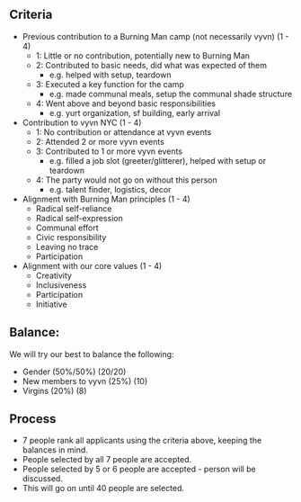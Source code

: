 ## Criteria
* Previous contribution to a Burning Man camp (not necessarily vyvn) (1 - 4)
   - 1: Little or no contribution, potentially new to Burning Man
   - 2: Contributed to basic needs, did what was expected of them
       - e.g. helped with setup, teardown
   - 3: Executed a key function for the camp
       - e.g. made communal meals, setup the communal shade structure
   - 4: Went above and beyond basic responsibilities
       - e.g. yurt organization, sf building, early arrival
* Contribution to vyvn NYC (1 - 4)
    - 1: No contribution or attendance at vyvn events
    - 2: Attended 2 or more vyvn events
    - 3: Contributed to 1 or more vyvn events
       - e.g. filled a job slot (greeter/glitterer), helped with setup or teardown
    - 4: The party would not go on without this person
       - e.g. talent finder, logistics, decor
* Alignment with Burning Man principles (1 - 4)
   - Radical self-reliance
   - Radical self-expression
   - Communal effort
   - Civic responsibility
   - Leaving no trace
   - Participation
* Alignment with our core values  (1 - 4)
    - Creativity
    - Inclusiveness
    - Participation
    - Initiative

## Balance:
We will try our best to balance the following:
* Gender (50%/50%) (20/20)
* New members to vyvn (25%) (10)
* Virgins (20%) (8)

## Process
* 7 people rank all applicants using the criteria above, keeping the balances in mind.
* People selected by all 7 people are accepted.
* People selected by 5 or 6 people are accepted - person will be discussed.
* This will go on until 40 people are selected.
